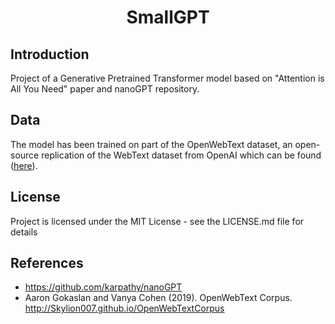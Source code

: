 
<div align="center">

# SmallGPT 

<div align="left">

## Introduction
Project of a Generative Pretrained Transformer model based on "Attention is All You Need" paper and nanoGPT repository.

## Data
The model has been trained on part of the OpenWebText dataset, an open-source replication of the WebText dataset from OpenAI which can be found ([here](http://Skylion007.github.io/OpenWebTextCorpus)).

## License
Project is licensed under the MIT License - see the LICENSE.md file for details

## References
* https://github.com/karpathy/nanoGPT
* Aaron Gokaslan and Vanya Cohen (2019). OpenWebText Corpus. http://Skylion007.github.io/OpenWebTextCorpus
